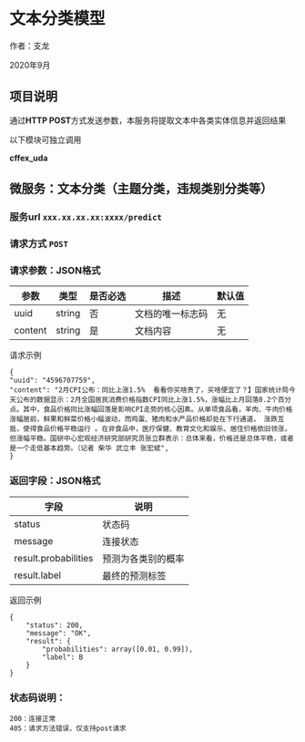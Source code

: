 # 文本分类模型

作者：支龙

2020年9月

## 项目说明

通过**HTTP POST**方式发送参数，本服务将提取文本中各类实体信息并返回结果

以下模块可独立调用

**cffex_uda**    

## 微服务：文本分类（主题分类，违规类别分类等）

### 服务url `xxx.xx.xx.xx:xxxx/predict`

### 请求方式 `POST`

### 请求参数：JSON格式

| 参数    | 类型   | 是否必选 | 描述             | 默认值 |
| ------- | ------ | -------- | ---------------- | ------ |
| uuid    | string | 否       | 文档的唯一标志码 | 无     |
| content | string | 是       | 文档内容         | 无     |

请求示例

```
{
"uuid": "4596707759",
"content": "2月CPI公布：同比上涨1.5%  看看你买啥贵了，买啥便宜了？】国家统计局今天公布的数据显示：2月全国居民消费价格指数CPI同比上涨1.5%，涨幅比上月回落0.2个百分点。其中，食品价格同比涨幅回落是影响CPI走势的核心因素。从单项食品看，羊肉、牛肉价格涨幅居前，鲜果和鲜菜价格小幅波动，而鸡蛋、猪肉和水产品价格却处在下行通道， 涨跌互抵，使得食品价格平稳运行 。在非食品中，医疗保健、教育文化和娱乐、居住价格依旧领涨，但涨幅平稳。国研中心宏观经济研究部研究员张立群表示：总体来看，价格还是总体平稳，或者是一个走低基本趋势。（记者 柴华 武立丰 张宏斌",
}
```



### 返回字段：JSON格式

| 字段         | 说明                          |
| ------------ | ----------------------------- |
| status       | 状态码                        |
| message      | 连接状态                      |
| result.probabilities    | 预测为各类别的概率              |
| result.label | 最终的预测标签 |

返回示例

```
{
    "status": 200,
    "message": "OK",
    "result": {
        "probabilities": array([0.01, 0.99]),
        "label": B
    }
}
```

### 状态码说明：
```
200：连接正常
405：请求方法错误，仅支持post请求
```
